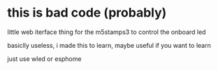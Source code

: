 # this is bad code (probably)
little web iterface thing for the m5stamps3 to control the onboard led

basiclly useless, i made this to learn, maybe useful if you want to learn

just use wled or esphome
